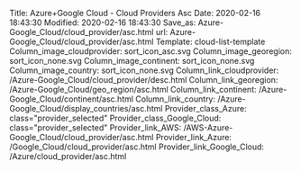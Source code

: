 Title: Azure+Google Cloud - Cloud Providers Asc
Date: 2020-02-16 18:43:30
Modified: 2020-02-16 18:43:30
Save_as: Azure-Google_Cloud/cloud_provider/asc.html
url: Azure-Google_Cloud/cloud_provider/asc.html
Template: cloud-list-template
Column_image_cloudprovider: sort_icon_asc.svg
Column_image_georegion: sort_icon_none.svg
Column_image_continent: sort_icon_none.svg
Column_image_country: sort_icon_none.svg
Column_link_cloudprovider: /Azure-Google_Cloud/cloud_provider/desc.html
Column_link_georegion: /Azure-Google_Cloud/geo_region/asc.html
Column_link_continent: /Azure-Google_Cloud/continent/asc.html
Column_link_country: /Azure-Google_Cloud/display_countries/asc.html
Provider_class_Azure: class="provider_selected"
Provider_class_Google_Cloud: class="provider_selected"
Provider_link_AWS: /AWS-Azure-Google_Cloud/cloud_provider/asc.html
Provider_link_Azure: /Google_Cloud/cloud_provider/asc.html
Provider_link_Google_Cloud: /Azure/cloud_provider/asc.html